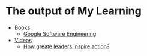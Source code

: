 # The output of My Learning

- [Books](books.md)
  - [Google Software Engineering](./books/gogole-software-engineering.md)
- [Videos](videos.md)
  - [How greate leaders inspire action?](how-greate-leaders-inspire-action.md)
